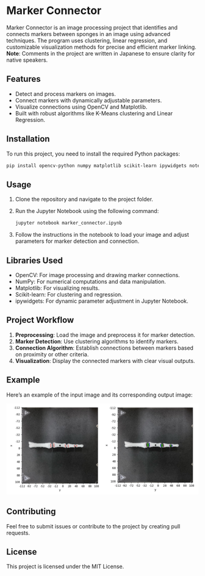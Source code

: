 
# Marker Connector

Marker Connector is an image processing project that identifies and connects markers between sponges in an image using advanced techniques. 
The program uses clustering, linear regression, and customizable visualization methods for precise and efficient marker linking.
**Note**: Comments in the project are written in Japanese to ensure clarity for native speakers.

## Features

- Detect and process markers on images.
- Connect markers with dynamically adjustable parameters.
- Visualize connections using OpenCV and Matplotlib.
- Built with robust algorithms like K-Means clustering and Linear Regression.

## Installation

To run this project, you need to install the required Python packages:

```bash
pip install opencv-python numpy matplotlib scikit-learn ipywidgets notebook
```

## Usage

1. Clone the repository and navigate to the project folder.
2. Run the Jupyter Notebook using the following command:

   ```bash
   jupyter notebook marker_connector.ipynb
   ```

3. Follow the instructions in the notebook to load your image and adjust parameters for marker detection and connection.

## Libraries Used

- OpenCV: For image processing and drawing marker connections.
- NumPy: For numerical computations and data manipulation.
- Matplotlib: For visualizing results.
- Scikit-learn: For clustering and regression.
- ipywidgets: For dynamic parameter adjustment in Jupyter Notebook.

## Project Workflow

1. **Preprocessing**: Load the image and preprocess it for marker detection.
2. **Marker Detection**: Use clustering algorithms to identify markers.
3. **Connection Algorithm**: Establish connections between markers based on proximity or other criteria.
4. **Visualization**: Display the connected markers with clear visual outputs.

## Example

Here’s an example of the input image and its corresponding output image:

![Example Input and Output](examples/sample.png)

## Contributing

Feel free to submit issues or contribute to the project by creating pull requests.

## License

This project is licensed under the MIT License.
